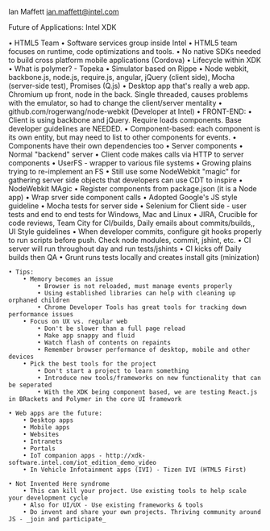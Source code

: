 Ian Maffett
ian.maffett@intel.com

Future of Applications: Intel XDK

• HTML5 Team
	• Software services group inside Intel
	• HTML5 team focuses on runtime, code optimizations and tools.
	• No native SDKs needed to build cross platform mobile applications (Cordova)
	• Lifecycle within XDK
	• What is polymer? - Topeka
	• Simulator based on Rippe
	• Node webkit, backbone.js, node.js, require.js, angular, jQuery (client side), Mocha (server-side test), Promises (Q.js)
	• Desktop app that's really a web app. Chromium up front, node in the back. Single threaded, causes problems with the emulator, so had to change the client/server mentality
	• github.com/rogerwang/node-webkit (Developer at Intel)
	• FRONT-END:
		• Client is using backbone and jQuery. Require loads components. Base developer guidelines are NEEDED. 
		• Component-based: each component is its own entity, but may need to list to other components for events. 
		• Components have their own dependencies too 
	• Server components
		• Normal "backend" server
		• Client code makes calls via HTTP to server components
		• UserFS - wrapper to various file systems
			• Growing plains trying to re-implement an FS
		• Still use some NodeWebkit "magic" for gathering server side objects that developers can use CDT to inspire
	• NodeWebkit MAgic
		• Register components from package.json (it is a Node app)
		• Wrap srver side component calls
	• Adopted Google's JS style guideline
	• Mocha tests for server side
	• Selenium for Client side - user tests and end to end tests for Windows, Mac and Linux
	• JIRA, Crucible for code reviews, Team City for CI/builds, Daily emails about commits/builds,, UI Style guidelines
	• When developer commits, configure git hooks properly to run scripts before push. Check node modules, commit, jshint, etc.
	• CI server will run throughout day and run tests/jshints
	• CI kicks off Daily builds then QA
	• Grunt runs tests locally and creates install gits (minization)

	• Tips:
		• Memory becomes an issue
			• Browser is not reloaded, must manage events properly
			• Using established libraries can help with cleaning up orphaned children
			• Chrome Developer Tools has great tools for tracking down performance issues
		• Focus on UX vs. regular web
			• Don't be slower than a full page reload
			• Make app snappy and fluid
			• Watch flash of contents on repaints
			• Remember browser performance of desktop, mobile and other devices
		• Pick the best tools for the project
			• Don't start a project to learn something
			• Introduce new tools/frameworks on new functionality that can be seperated
			• With the XDK being component based, we are testing React.js in BRackets and Polymer in the core UI framework

	• Web apps are the future:
		• Desktop apps
		• Mobile apps
		• Websites
		• Intranets
		• Portals
		• IoT companion apps - http://xdk-software.intel.com/iot_edition_demo_video
		• In Vehicle Infotainment apps (IVI) - Tizen IVI (HTML5 First)

	• Not Invented Here syndrome
		• This can kill your project. Use existing tools to help scale your development cycle
		• Also for UI/UX - Use existing frameworks & tools
		• Do invent and share your own projects. Thriving community around JS - _join and participate_